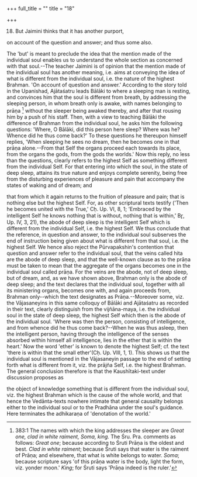+++
full_title = ""
title = "18"

+++


18. But Jaimini thinks that it has another purport,

on account of the question and answer; and thus some also.

The 'but' is meant to preclude the idea that the mention made of the individual soul enables us to understand the whole section as concerned with that soul.--The teacher Jaimini is of opinion that the mention made of the individual soul has another meaning, i.e. aims at conveying the idea of what is different from the individual soul, i.e. the nature of the highest Brahman. 'On account of question and answer.' According to the story told in the Upanishad, Ajātaśatru leads Bālāki to where a sleeping man is resting, and convinces him that the soul is different from breath, by addressing the sleeping person, in whom breath only is awake, with names belonging to prāṇa [^fn_34] without the sleeper being awaked thereby, and after that rousing him by a push of his staff. Then, with a view to teaching Bālāki the difference of Brahman from the individual soul, he asks him the following questions: 'Where, O Bālāki, did this person here sleep? Where was he? Whence did he thus come back?' To these questions he thereupon himself replies, 'When sleeping he sees no dream, then he becomes one in that prāṇa alone.--From that Self the organs proceed each towards its place, from the organs the gods, from the gods the worlds.' Now this reply, no less than the questions, clearly refers to the highest Self as something different from the individual Self. For that entering into which the soul, in the state of deep sleep, attains its true nature and enjoys complete serenity, being free from the disturbing experiences of pleasure and pain that accompany the states of waking and of dream; and

[^fn_34]: 383:1 The names with which the king addresses the sleeper are _Great one, clad in white raiment, Soma, king._ The Śru. Pra. comments as follows: _Great one_; because according to Śruti Prāṇa is the oldest and best. _Clad in white raiment_; because Śruti says that water is the raiment of Prāṇa; and elsewhere, that what is white belongs to water. _Soma_; because scripture says 'of this prāṇa water is the body, light the form, viz. yonder moon.' _King_; for Śruti says 'Prāṇa indeed is the ruler.'

that from which it again returns to the fruition of pleasure and pain; that is nothing else but the highest Self. For, as other scriptural texts testify ('Then he becomes united with the True,' Cḥ. Up. VI, 8, 1; 'Embraced by the intelligent Self he knows nothing that is without, nothing that is within,' Br̥, Up. IV, 3, 21), the abode of deep sleep is the intelligent Self which is different from the individual Self, i.e. the highest Self. We thus conclude that the reference, in question and answer, to the individual soul subserves the end of instruction being given about what is different from that soul, i.e. the highest Self. We hence also reject the Pūrvapakshin's contention that question and answer refer to the individual soul, that the veins called hita are the abode of deep sleep, and that the well-known clause as to the prāṇa must be taken to mean that the aggregate of the organs becomes one in the individual soul called prāṇa. For the veins are the abode, not of deep sleep, but of dream, and, as we have shown above, Brahman only is the abode of deep sleep; and the text declares that the individual soul, together with all its ministering organs, becomes one with, and again proceeds from, Brahman only--which the text designates as Prāṇa.--Moreover some, viz. the Vājasaneyins in this same colloquy of Bālāki and Ajātaśatru as recorded in their text, clearly distinguish from the vijñāna-maya, i.e. the individual soul in the state of deep sleep, the highest Self which then is the abode of the individual soul. 'Where was then the person, consisting of intelligence, and from whence did he thus come back?--When he was thus asleep, then the intelligent person, having through the intelligence of the senses absorbed within himself all intelligence, lies in the ether that is within the heart.' Now the word 'ether' is known to denote the highest Self; cf. the text 'there is within that the small ether'(Cḥ. Up. VIII, 1, 1). This shows us that the individual soul is mentioned in the Vājasaneyin passage to the end of setting forth what is different from it, viz. the prājña Self, i.e. the highest Brahman. The general conclusion therefore is that the Kaushītaki-text under discussion proposes as

the object of knowledge something that is different from the individual soul, viz. the highest Brahman which is the cause of the whole world, and that hence the Vedānta-texts nowhere intimate that general causality belongs either to the individual soul or to the Pradhāna under the soul's guidance. Here terminates the adhikaraṇa of 'denotation of the world.'

